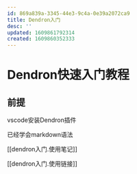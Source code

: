 ```yaml
---
id: 869a839a-3345-44e3-9c4a-0e39a2072ca9
title: Dendron入门
desc: ''
updated: 1609861792314
created: 1609860352333
---
```


# Dendron快速入门教程

## 前提

vscode安装Dendron插件

已经学会markdown语法

[[dendron入门.使用笔记]]

[[dendron入门.使用链接]]